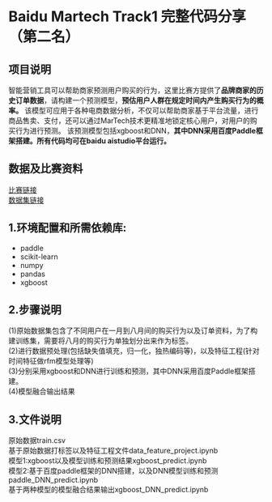 # Baidu Martech Track1 完整代码分享（第二名）
## 项目说明
智能营销工具可以帮助商家预测用户购买的行为，这里比赛方提供了**品牌商家的历史订单数据**，请构建一个预测模型，**预估用户人群在规定时间内产生购买行为的概率。**
该模型可应用于各种电商数据分析，不仅可以帮助商家基于平台流量，进行商品售卖、支付，还可以通过MarTech技术更精准地锁定核心用户，对用户的购买行为进行预测。
该预测模型包括xgboost和DNN，**其中DNN采用百度Paddle框架搭建。所有代码均可在baidu aistudio平台运行。**
## 数据及比赛资料
[比赛链接](https://aistudio.baidu.com/aistudio/competition/detail/21)  
[数据集链接](https://aistudio.baidu.com/aistudio/datasetDetail/19383)
## 1.环境配置和所需依赖库:
* paddle
* scikit-learn
* numpy
* pandas
* xgboost
## 2.步骤说明
(1)原始数据集包含了不同用户在一月到八月间的购买行为以及订单资料，为了构建训练集，需要将八月的购买行为单独划分出来作为标签。  
(2)进行数据预处理(包括缺失值填充，归一化，独热编码等)，以及特征工程(针对时间特征做rfm模型处理等)  
(3)分别采用xgboost和DNN进行训练和预测，其中DNN采用百度Paddle框架搭建。  
(4)模型融合输出结果  
## 3.文件说明
原始数据train.csv  
基于原始数据打标签以及特征工程文件data_feature_project.ipynb  
模型1:xgboost以及模型训练和预测结果xgboost_predict.ipynb  
模型2:基于百度paddle框架的DNN搭建，以及DNN模型训练和预测paddle_DNN_predict.ipynb  
基于两种模型的模型融合结果输出xgboost_DNN_predict.ipynb  

